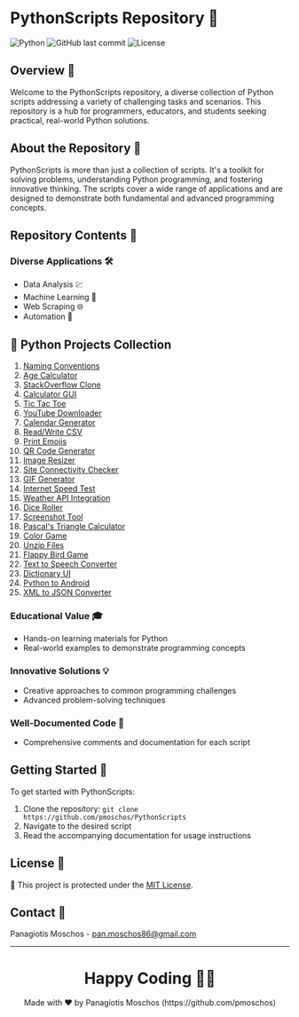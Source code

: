# PythonScripts Repository 🐍

![Python](https://img.shields.io/badge/language-Python-blue.svg) ![GitHub last commit](https://img.shields.io/github/last-commit/pmoschos/PythonScripts) ![License](https://img.shields.io/badge/license-MIT-green.svg)

## Overview 🌟
Welcome to the PythonScripts repository, a diverse collection of Python scripts addressing a variety of challenging tasks and scenarios. This repository is a hub for programmers, educators, and students seeking practical, real-world Python solutions.

## About the Repository 📖
PythonScripts is more than just a collection of scripts. It's a toolkit for solving problems, understanding Python programming, and fostering innovative thinking. The scripts cover a wide range of applications and are designed to demonstrate both fundamental and advanced programming concepts.

## Repository Contents 📂
### Diverse Applications 🛠️
- Data Analysis 💹
- Machine Learning 🤖
- Web Scraping 🌐
- Automation 🔄

## 🐍 Python Projects Collection

01. [Naming Conventions](https://github.com/pmoschos/PythonScripts/tree/main/01.naming_conventions)
02. [Age Calculator](https://github.com/pmoschos/PythonScripts/tree/main/02.age_calculator)
03. [StackOverflow Clone](https://github.com/pmoschos/PythonScripts/tree/main/03.stackoverflow) 
04. [Calculator GUI](https://github.com/pmoschos/PythonScripts/tree/main/04.calculator_gui) 
05. [Tic Tac Toe](https://github.com/pmoschos/PythonScripts/tree/main/05.tic_tac_toe) 
06. [YouTube Downloader](https://github.com/pmoschos/PythonScripts/tree/main/06.youtube_dl) 
07. [Calendar Generator](https://github.com/pmoschos/PythonScripts/tree/main/07.calendar_gen) 
08. [Read/Write CSV](https://github.com/pmoschos/PythonScripts/tree/main/08.read_write_csv) 
09. [Print Emojis](https://github.com/pmoschos/PythonScripts/tree/main/09.print_emojis) 
10. [QR Code Generator](https://github.com/pmoschos/PythonScripts/tree/main/10.generate_qrcode) 
11. [Image Resizer](https://github.com/pmoschos/PythonScripts/tree/main/11.image_resize) 
12. [Site Connectivity Checker](https://github.com/pmoschos/PythonScripts/tree/main/12.site_conn_check) 
13. [GIF Generator](https://github.com/pmoschos/PythonScripts/tree/main/13.gif_generator) 
14. [Internet Speed Test](https://github.com/pmoschos/PythonScripts/tree/main/14.internet_speed_test) 
15. [Weather API Integration](https://github.com/pmoschos/PythonScripts/tree/main/15.weather_api) 
16. [Dice Roller](https://github.com/pmoschos/PythonScripts/tree/main/16.dice_roller) 
17. [Screenshot Tool](https://github.com/pmoschos/PythonScripts/tree/main/17.screenshot) 
18. [Pascal's Triangle Calculator](https://github.com/pmoschos/PythonScripts/tree/main/18.pascal_triangle) 
19. [Color Game](https://github.com/pmoschos/PythonScripts/tree/main/19.color_game) 
20. [Unzip Files](https://github.com/pmoschos/PythonScripts/tree/main/20.unzip_file) 
21. [Flappy Bird Game](https://github.com/pmoschos/PythonScripts/tree/main/21.flappy_bird) 
22. [Text to Speech Converter](https://github.com/pmoschos/PythonScripts/tree/main/22.text_to_speech) 
23. [Dictionary UI](https://github.com/pmoschos/PythonScripts/tree/main/23.dictionary_ui) 
24. [Python to Android](https://github.com/pmoschos/PythonScripts/tree/main/24.python_to_android) 
25. [XML to JSON Converter](https://github.com/pmoschos/PythonScripts/tree/main/25.xml_to_json) 

### Educational Value 🎓
- Hands-on learning materials for Python
- Real-world examples to demonstrate programming concepts

### Innovative Solutions 💡
- Creative approaches to common programming challenges
- Advanced problem-solving techniques

### Well-Documented Code 📄
- Comprehensive comments and documentation for each script

## Getting Started 🚀
To get started with PythonScripts:
1. Clone the repository: `git clone https://github.com/pmoschos/PythonScripts`
2. Navigate to the desired script
3. Read the accompanying documentation for usage instructions

## License 📜
🔐 This project is protected under the [MIT License](https://mit-license.org/).

## Contact 📧
Panagiotis Moschos - pan.moschos86@gmail.com

---
<h1 align=center>Happy Coding 👨‍💻 </h1>

<p align="center">
  Made with ❤️ by Panagiotis Moschos (https://github.com/pmoschos)
</p>
